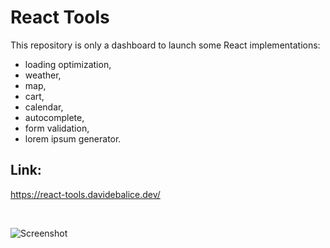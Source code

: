 # React Tools

This repository is only a dashboard to launch some React implementations:

- loading optimization, <br>
- weather, <br>
- map, <br>
- cart, <br>
- calendar, <br>
- autocomplete, <br>
- form validation, <br>
- lorem ipsum generator.<br>

## Link:

https://react-tools.davidebalice.dev/

<br>

![Screenshot](https://react-tools.davidebalice.dev/assets/img/react-tools.jpg)
